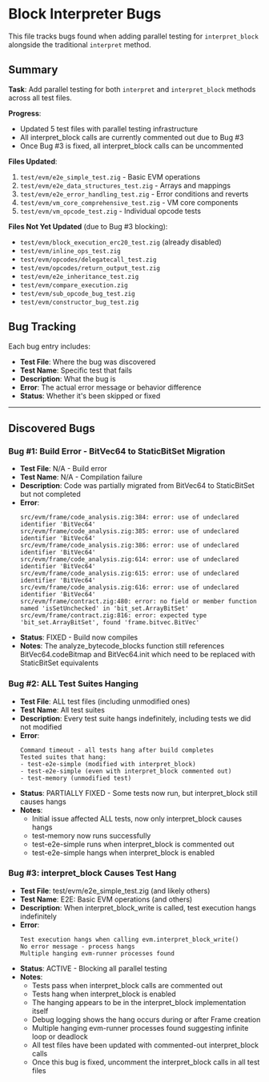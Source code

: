 # Block Interpreter Bugs

This file tracks bugs found when adding parallel testing for `interpret_block` alongside the traditional `interpret` method.

## Summary

**Task**: Add parallel testing for both `interpret` and `interpret_block` methods across all test files.

**Progress**: 
- Updated 5 test files with parallel testing infrastructure
- All interpret_block calls are currently commented out due to Bug #3
- Once Bug #3 is fixed, all interpret_block calls can be uncommented

**Files Updated**:
1. `test/evm/e2e_simple_test.zig` - Basic EVM operations
2. `test/evm/e2e_data_structures_test.zig` - Arrays and mappings
3. `test/evm/e2e_error_handling_test.zig` - Error conditions and reverts
4. `test/evm/vm_core_comprehensive_test.zig` - VM core components
5. `test/evm/vm_opcode_test.zig` - Individual opcode tests

**Files Not Yet Updated** (due to Bug #3 blocking):
- `test/evm/block_execution_erc20_test.zig` (already disabled)
- `test/evm/inline_ops_test.zig`
- `test/evm/opcodes/delegatecall_test.zig`
- `test/evm/opcodes/return_output_test.zig`
- `test/evm/e2e_inheritance_test.zig`
- `test/evm/compare_execution.zig`
- `test/evm/sub_opcode_bug_test.zig`
- `test/evm/constructor_bug_test.zig`

## Bug Tracking

Each bug entry includes:
- **Test File**: Where the bug was discovered
- **Test Name**: Specific test that fails
- **Description**: What the bug is
- **Error**: The actual error message or behavior difference
- **Status**: Whether it's been skipped or fixed

---

## Discovered Bugs

### Bug #1: Build Error - BitVec64 to StaticBitSet Migration
- **Test File**: N/A - Build error
- **Test Name**: N/A - Compilation failure
- **Description**: Code was partially migrated from BitVec64 to StaticBitSet but not completed
- **Error**: 
  ```
  src/evm/frame/code_analysis.zig:384: error: use of undeclared identifier 'BitVec64'
  src/evm/frame/code_analysis.zig:385: error: use of undeclared identifier 'BitVec64'
  src/evm/frame/code_analysis.zig:386: error: use of undeclared identifier 'BitVec64'
  src/evm/frame/code_analysis.zig:614: error: use of undeclared identifier 'BitVec64'
  src/evm/frame/code_analysis.zig:615: error: use of undeclared identifier 'BitVec64'
  src/evm/frame/code_analysis.zig:616: error: use of undeclared identifier 'BitVec64'
  src/evm/frame/contract.zig:480: error: no field or member function named 'isSetUnchecked' in 'bit_set.ArrayBitSet'
  src/evm/frame/contract.zig:816: error: expected type 'bit_set.ArrayBitSet', found 'frame.bitvec.BitVec'
  ```
- **Status**: FIXED - Build now compiles
- **Notes**: The analyze_bytecode_blocks function still references BitVec64.codeBitmap and BitVec64.init which need to be replaced with StaticBitSet equivalents

### Bug #2: ALL Test Suites Hanging 
- **Test File**: ALL test files (including unmodified ones)
- **Test Name**: All test suites
- **Description**: Every test suite hangs indefinitely, including tests we did not modified
- **Error**: 
  ```
  Command timeout - all tests hang after build completes
  Tested suites that hang:
  - test-e2e-simple (modified with interpret_block)
  - test-e2e-simple (even with interpret_block commented out)
  - test-memory (unmodified test)
  ```
- **Status**: PARTIALLY FIXED - Some tests now run, but interpret_block still causes hangs
- **Notes**: 
  - Initial issue affected ALL tests, now only interpret_block causes hangs
  - test-memory now runs successfully
  - test-e2e-simple runs when interpret_block is commented out
  - test-e2e-simple hangs when interpret_block is enabled

### Bug #3: interpret_block Causes Test Hang
- **Test File**: test/evm/e2e_simple_test.zig (and likely others)
- **Test Name**: E2E: Basic EVM operations (and others)
- **Description**: When interpret_block_write is called, test execution hangs indefinitely
- **Error**: 
  ```
  Test execution hangs when calling evm.interpret_block_write()
  No error message - process hangs
  Multiple hanging evm-runner processes found
  ```
- **Status**: ACTIVE - Blocking all parallel testing
- **Notes**: 
  - Tests pass when interpret_block calls are commented out
  - Tests hang when interpret_block is enabled
  - The hanging appears to be in the interpret_block implementation itself
  - Debug logging shows the hang occurs during or after Frame creation
  - Multiple hanging evm-runner processes found suggesting infinite loop or deadlock
  - All test files have been updated with commented-out interpret_block calls
  - Once this bug is fixed, uncomment the interpret_block calls in all test files